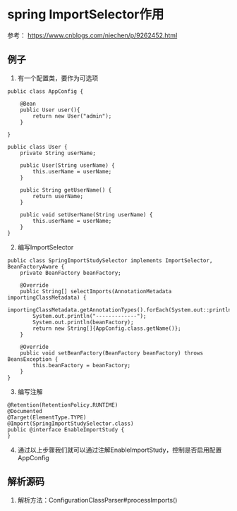 # spring ImportSelector作用
参考： https://www.cnblogs.com/niechen/p/9262452.html

## 例子

1. 有一个配置类，要作为可选项
```
public class AppConfig {

    @Bean
    public User user(){
        return new User("admin");
    }

}

public class User {
    private String userName;

    public User(String userName) {
        this.userName = userName;
    }

    public String getUserName() {
        return userName;
    }

    public void setUserName(String userName) {
        this.userName = userName;
    }
}
```

2. 编写ImportSelector
```
public class SpringImportStudySelector implements ImportSelector, BeanFactoryAware {
    private BeanFactory beanFactory;

    @Override
    public String[] selectImports(AnnotationMetadata importingClassMetadata) {
        importingClassMetadata.getAnnotationTypes().forEach(System.out::println);
        System.out.println("-------------");
        System.out.println(beanFactory);
        return new String[]{AppConfig.class.getName()};
    }

    @Override
    public void setBeanFactory(BeanFactory beanFactory) throws BeansException {
        this.beanFactory = beanFactory;
    }
}
```

3. 编写注解
```
@Retention(RetentionPolicy.RUNTIME)
@Documented
@Target(ElementType.TYPE)
@Import(SpringImportStudySelector.class)
public @interface EnableImportStudy {
}
```

4. 通过以上步骤我们就可以通过注解EnableImportStudy，控制是否启用配置AppConfig


## 解析源码

1. 解析方法：ConfigurationClassParser#processImports()




















